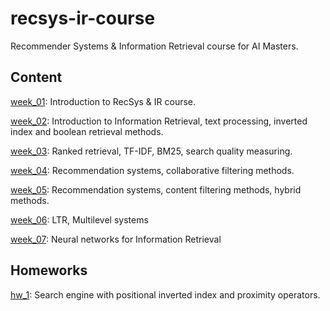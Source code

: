 # recsys-ir-course

Recommender Systems & Information Retrieval course for AI Masters.

## Content

[week_01](./materials/week_01): Introduction to RecSys & IR course.

[week_02](./materials/week_02): Introduction to Information Retrieval, text processing, inverted index and boolean retrieval methods.

[week_03](./materials/week_03): Ranked retrieval, TF-IDF, BM25, search quality measuring.

[week_04](./materials/week_04): Recommendation systems, collaborative filtering methods.

[week_05](./materials/week_05): Recommendation systems, content filtering methods, hybrid methods.

[week_06](./materials/week_06): LTR, Multilevel systems

[week_07](./materials/week_07): Neural networks for Information Retrieval

## Homeworks

[hw_1](./homeworks/hw_1): Search engine with positional inverted index and proximity operators.
